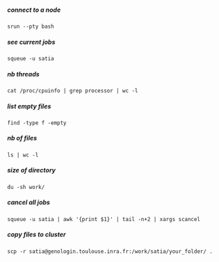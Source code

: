 ##### connect to a node
```
srun --pty bash
```

##### see current jobs
```
squeue -u satia
```

##### nb threads
```
cat /proc/cpuinfo | grep processor | wc -l 
```

##### list empty files
```
find -type f -empty
```

##### nb of files
```
ls | wc -l
```

##### size of directory
```
du -sh work/
```

##### cancel all jobs
```
squeue -u satia | awk '{print $1}' | tail -n+2 | xargs scancel
```

##### copy files to cluster
```
scp -r satia@genologin.toulouse.inra.fr:/work/satia/your_folder/ .
```